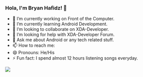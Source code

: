 ### Hola, I'm Bryan Hafidz! 👋

- 🔭 I’m currently working on Front of the Computer. 
- 🌱 I’m currently learning Android Development.
- 👯 I’m looking to collaborate on XDA-Developer.
- 🤔 I’m looking for help with XDA-Developer Forum.
- 💬 Ask me about Android or any tech related stuff.
- 📫 How to reach me: 
- 😄 Pronouns: He/His 
- ⚡ Fun fact: I spend almost 12 hours listening songs everyday.


<img src="https://github-readme-stats.vercel.app/api?username=MumetNgoding&&show_icons=true&title_color=00FFFF&icon_color=bb2acf&text_color=daf7dc&bg_color=191919">
